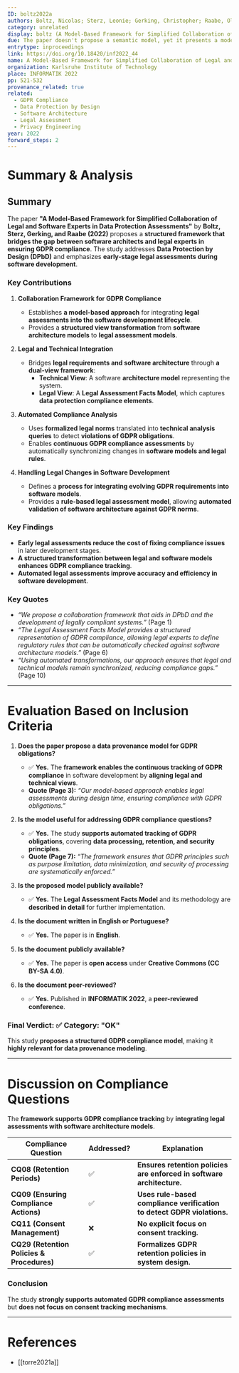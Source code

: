 ```yaml
---
ID: boltz2022a
authors: Boltz, Nicolas; Sterz, Leonie; Gerking, Christopher; Raabe, Oliver
category: unrelated
display: boltz (A Model-Based Framework for Simplified Collaboration of Legal and Software Experts in Data Protection Assessments)
due: The paper doesn't propose a semantic model, yet it presents a model-based framework for collaboration between legal and software experts in GDPR compliance, making it relevant for data provenance modeling.
entrytype: inproceedings
link: https://doi.org/10.18420/inf2022_44
name: A Model-Based Framework for Simplified Collaboration of Legal and Software Experts in Data Protection Assessments
organization: Karlsruhe Institute of Technology
place: INFORMATIK 2022
pp: 521-532
provenance_related: true
related:
  - GDPR Compliance
  - Data Protection by Design
  - Software Architecture
  - Legal Assessment
  - Privacy Engineering
year: 2022
forward_steps: 2
---
```


# **Summary & Analysis**

## **Summary**

The paper **"A Model-Based Framework for Simplified Collaboration of Legal and Software Experts in Data Protection Assessments"** by **Boltz, Sterz, Gerking, and Raabe (2022)** proposes a **structured framework that bridges the gap between software architects and legal experts in ensuring GDPR compliance**. The study addresses **Data Protection by Design (DPbD)** and emphasizes **early-stage legal assessments during software development**.

### **Key Contributions**

1. **Collaboration Framework for GDPR Compliance**
    
    - Establishes **a model-based approach** for integrating **legal assessments into the software development lifecycle**.
    - Provides a **structured view transformation** from **software architecture models** to **legal assessment models**.
2. **Legal and Technical Integration**
    
    - Bridges **legal requirements and software architecture** through **a dual-view framework**:
        - **Technical View**: A software **architecture model** representing the system.
        - **Legal View**: A **Legal Assessment Facts Model**, which captures **data protection compliance elements**.
3. **Automated Compliance Analysis**
    
    - Uses **formalized legal norms** translated into **technical analysis queries** to detect **violations of GDPR obligations**.
    - Enables **continuous GDPR compliance assessments** by automatically synchronizing changes in **software models and legal rules**.
4. **Handling Legal Changes in Software Development**
    
    - Defines a **process for integrating evolving GDPR requirements into software models**.
    - Provides a **rule-based legal assessment model**, allowing **automated validation of software architecture against GDPR norms**.

### **Key Findings**

- **Early legal assessments reduce the cost of fixing compliance issues** in later development stages.
- **A structured transformation between legal and software models enhances GDPR compliance tracking**.
- **Automated legal assessments improve accuracy and efficiency in software development**.

### **Key Quotes**

- _“We propose a collaboration framework that aids in DPbD and the development of legally compliant systems.”_ (Page 1)
- _“The Legal Assessment Facts Model provides a structured representation of GDPR compliance, allowing legal experts to define regulatory rules that can be automatically checked against software architecture models.”_ (Page 6)
- _“Using automated transformations, our approach ensures that legal and technical models remain synchronized, reducing compliance gaps.”_ (Page 10)

---

# **Evaluation Based on Inclusion Criteria**

1. **Does the paper propose a data provenance model for GDPR obligations?**
    
    - ✅ **Yes.** The **framework enables the continuous tracking of GDPR compliance** in software development by **aligning legal and technical views**.
    - **Quote (Page 3):** _“Our model-based approach enables legal assessments during design time, ensuring compliance with GDPR obligations.”_
2. **Is the model useful for addressing GDPR compliance questions?**
    
    - ✅ **Yes.** The study **supports automated tracking of GDPR obligations**, covering **data processing, retention, and security principles**.
    - **Quote (Page 7):** _“The framework ensures that GDPR principles such as purpose limitation, data minimization, and security of processing are systematically enforced.”_
3. **Is the proposed model publicly available?**
    
    - ✅ **Yes.** The **Legal Assessment Facts Model** and its methodology are **described in detail** for further implementation.
4. **Is the document written in English or Portuguese?**
    
    - ✅ **Yes.** The paper is in **English**.
5. **Is the document publicly available?**
    
    - ✅ **Yes.** The paper is **open access** under **Creative Commons (CC BY-SA 4.0)**.
6. **Is the document peer-reviewed?**
    
    - ✅ **Yes.** Published in **INFORMATIK 2022**, a **peer-reviewed conference**.

### **Final Verdict:** ✅ **Category: "OK"**

This study **proposes a structured GDPR compliance model**, making it **highly relevant for data provenance modeling**.

---

# **Discussion on Compliance Questions**

The **framework supports GDPR compliance tracking** by **integrating legal assessments with software architecture models**.

|**Compliance Question**|**Addressed?**|**Explanation**|
|---|---|---|
|**CQ08 (Retention Periods)**|✅|**Ensures retention policies are enforced in software architecture.**|
|**CQ09 (Ensuring Compliance Actions)**|✅|**Uses rule-based compliance verification to detect GDPR violations.**|
|**CQ11 (Consent Management)**|❌|**No explicit focus on consent tracking.**|
|**CQ29 (Retention Policies & Procedures)**|✅|**Formalizes GDPR retention policies in system design.**|

### **Conclusion**

The study **strongly supports automated GDPR compliance assessments** but **does not focus on consent tracking mechanisms**.

---

# References

- [[torre2021a]]